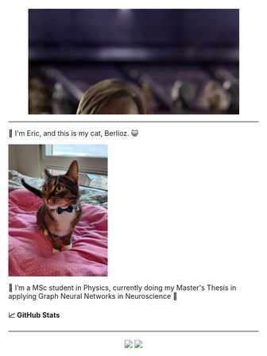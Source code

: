 <!-- [![Header](./hello_there.gif "Berlioz")](https://github.com/elindgren/elindgren/) -->
<p align="center">
  <img align="center" src="./hello_there.gif" width="425px">
</p>

---

👋 I'm Eric, and this is my cat, Berlioz. &#128570;

<img align="center" src="./berlioz.jpg" width="200px">

🔭 I’m a MSc student in Physics, currently doing my Master's Thesis in applying Graph Neural Networks in Neuroscience &#129504;

#### &#128200; GitHub Stats
---

<p align="center">
  <img align="center" src="https://github-readme-stats.vercel.app/api/?username=elindgren&theme=synthwave" />
  <img align="center" src="https://github-readme-stats.vercel.app/api/top-langs/?username=elindgren&theme=synthwave" />
</p>

<!--
**elindgren/elindgren** is a ✨ _special_ ✨ repository because its `README.md` (this file) appears on your GitHub profile.
<img src="./berlioz.jpg" width="30px">
Here are some ideas to get you started:

- 🔭 I’m currently working on ...
- 🌱 I’m currently learning ...
- 👯 I’m looking to collaborate on ...
- 🤔 I’m looking for help with ...
- 💬 Ask me about ...
- 📫 How to reach me: ...
- 😄 Pronouns: ...
- ⚡ Fun fact: ...
-->
